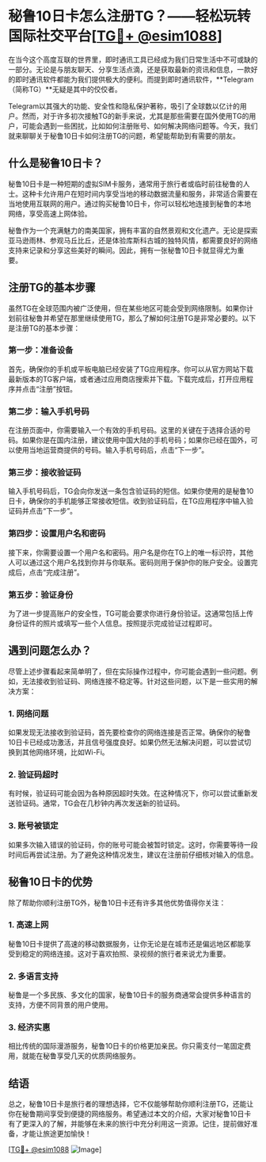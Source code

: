# 秘鲁10日卡怎么注册TG？——轻松玩转国际社交平台[[TG💪+ @esim1088](https://t.me/s/esim1088)]

在当今这个高度互联的世界里，即时通讯工具已经成为我们日常生活中不可或缺的一部分。无论是与朋友聊天、分享生活点滴，还是获取最新的资讯和信息，一款好的即时通讯软件都能为我们提供极大的便利。而提到即时通讯软件，**Telegram（简称TG）**无疑是其中的佼佼者。

Telegram以其强大的功能、安全性和隐私保护著称，吸引了全球数以亿计的用户。然而，对于许多初次接触TG的新手来说，尤其是那些需要在国外使用TG的用户，可能会遇到一些困扰，比如如何注册账号、如何解决网络问题等。今天，我们就来聊聊关于秘鲁10日卡如何注册TG的问题，希望能帮助到有需要的朋友。

## 什么是秘鲁10日卡？

秘鲁10日卡是一种短期的虚拟SIM卡服务，通常用于旅行者或临时前往秘鲁的人士。这种卡允许用户在短时间内享受当地的移动数据流量和服务，非常适合需要在当地使用互联网的用户。通过购买秘鲁10日卡，你可以轻松地连接到秘鲁的本地网络，享受高速上网体验。

秘鲁作为一个充满魅力的南美国家，拥有丰富的自然景观和文化遗产。无论是探索亚马逊雨林、参观马丘比丘，还是体验库斯科古城的独特风情，都需要良好的网络支持来记录和分享这些美好的瞬间。因此，拥有一张秘鲁10日卡就显得尤为重要。

## 注册TG的基本步骤

虽然TG在全球范围内被广泛使用，但在某些地区可能会受到网络限制。如果你计划前往秘鲁并希望在那里继续使用TG，那么了解如何注册TG是非常必要的。以下是注册TG的基本步骤：

### 第一步：准备设备

首先，确保你的手机或平板电脑已经安装了TG应用程序。你可以从官方网站下载最新版本的TG客户端，或者通过应用商店搜索并下载。下载完成后，打开应用程序并点击“注册”按钮。

### 第二步：输入手机号码

在注册页面中，你需要输入一个有效的手机号码。这里的关键在于选择合适的号码。如果你是在国内注册，建议使用中国大陆的手机号码；如果你已经在国外，可以使用当地运营商提供的号码。输入手机号码后，点击“下一步”。

### 第三步：接收验证码

输入手机号码后，TG会向你发送一条包含验证码的短信。如果你使用的是秘鲁10日卡，确保你的手机能够正常接收短信。收到验证码后，在TG应用程序中输入验证码并点击“下一步”。

### 第四步：设置用户名和密码

接下来，你需要设置一个用户名和密码。用户名是你在TG上的唯一标识符，其他人可以通过这个用户名找到你并与你联系。密码则用于保护你的账户安全。设置完成后，点击“完成注册”。

### 第五步：验证身份

为了进一步提高账户的安全性，TG可能会要求你进行身份验证。这通常包括上传身份证件的照片或填写一些个人信息。按照提示完成验证过程即可。

## 遇到问题怎么办？

尽管上述步骤看起来简单明了，但在实际操作过程中，你可能会遇到一些问题。例如，无法接收到验证码、网络连接不稳定等。针对这些问题，以下是一些实用的解决方案：

### 1. 网络问题

如果发现无法接收到验证码，首先要检查你的网络连接是否正常。确保你的秘鲁10日卡已经成功激活，并且信号强度良好。如果仍然无法解决问题，可以尝试切换到其他网络环境，比如Wi-Fi。

### 2. 验证码超时

有时候，验证码可能会因为各种原因超时失效。在这种情况下，你可以尝试重新发送验证码。通常，TG会在几秒钟内再次发送新的验证码。

### 3. 账号被锁定

如果多次输入错误的验证码，你的账号可能会被暂时锁定。这时，你需要等待一段时间后再尝试注册。为了避免这种情况发生，建议在注册前仔细核对输入的信息。

## 秘鲁10日卡的优势

除了帮助你顺利注册TG外，秘鲁10日卡还有许多其他优势值得你关注：

### 1. 高速上网

秘鲁10日卡提供了高速的移动数据服务，让你无论是在城市还是偏远地区都能享受到稳定的网络连接。这对于喜欢拍照、录视频的旅行者来说尤为重要。

### 2. 多语言支持

秘鲁是一个多民族、多文化的国家，秘鲁10日卡的服务商通常会提供多种语言的支持，方便不同背景的用户使用。

### 3. 经济实惠

相比传统的国际漫游服务，秘鲁10日卡的价格更加亲民。你只需支付一笔固定费用，就能在秘鲁享受几天的优质网络服务。

## 结语

总之，秘鲁10日卡是旅行者的理想选择，它不仅能够帮助你顺利注册TG，还能让你在秘鲁期间享受到便捷的网络服务。希望通过本文的介绍，大家对秘鲁10日卡有了更深入的了解，并能够在未来的旅行中充分利用这一资源。记住，提前做好准备，才能让旅途更加愉快！

[[TG💪+ @esim1088](https://t.me/s/esim1088) ![Image](https://i.postimg.cc/4NQfJmqS/Snipaste-2025-05-13-00-14-12.png)]